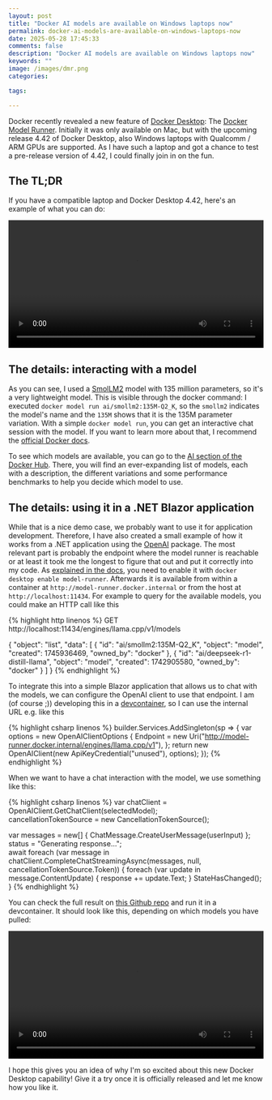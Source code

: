 ```yaml
---
layout: post
title: "Docker AI models are available on Windows laptops now"
permalink: docker-ai-models-are-available-on-windows-laptops-now
date: 2025-05-28 17:45:33
comments: false
description: "Docker AI models are available on Windows laptops now"
keywords: ""
image: /images/dmr.png
categories:

tags:

---
```


Docker recently revealed a new feature of [Docker Desktop][dd]: The [Docker Model Runner][dmr]. Initially it was only available on Mac, but with the upcoming release 4.42 of Docker Desktop, also Windows laptops with Qualcomm / ARM GPUs are supported. As I have such a laptop and got a chance to test a pre-release version of 4.42, I could finally join in on the fun.

## The TL;DR

If you have a compatible laptop and Docker Desktop 4.42, here's an example of what you can do:

<video width="100%" controls="">
  <source type="video/mp4" src="/images/docker model runner.mp4" />
</video>

## The details: interacting with a model

As you can see, I used a [SmolLM2] model with 135 million parameters, so it's a very lightweight model. This is visible through the docker command: I executed `docker model run ai/smollm2:135M-Q2_K`, so the `smollm2` indicates the model's name and the `135M` shows that it is the 135M parameter variation. With a simple `docker model run`, you can get an interactive chat session with the model. If you want to learn more about that, I recommend the [official Docker docs][dmr-docs].

To see which models are available, you can go to the [AI section of the Docker Hub][hub-ai]. There, you will find an ever-expanding list of models, each with a description, the different variations and some performance benchmarks to help you decide which model to use.

## The details: using it in a .NET Blazor application

While that is a nice demo case, we probably want to use it for application development. Therefore, I have also created a small example of how it works from a .NET application using the [OpenAI][oa] package. The most relevant part is probably the endpoint where the model runner is reachable or at least it took me the longest to figure that out and put it correctly into my code. As [explained in the docs][endpoint], you need to enable it with `docker desktop enable model-runner`. Afterwards it is available from within a container at `http://model-runner.docker.internal` or from the host at `http://localhost:11434`. For example to query for the available models, you could make an HTTP call like this

{% highlight http linenos %}
GET http://localhost:11434/engines/llama.cpp/v1/models

{
  "object": "list",
  "data": [
    {
      "id": "ai/smollm2:135M-Q2_K",
      "object": "model",
      "created": 1745936469,
      "owned_by": "docker"
    },
    {
      "id": "ai/deepseek-r1-distill-llama",
      "object": "model",
      "created": 1742905580,
      "owned_by": "docker"
    }
  ]
}
{% endhighlight %}

To integrate this into a simple Blazor application that allows us to chat with the models, we can configure the OpenAI client to use that endpoint. I am (of course ;)) developing this in a [devcontainer][dc], so I can use the internal URL e.g. like this

{% highlight csharp linenos %}
builder.Services.AddSingleton(sp =>
{
    var options = new OpenAIClientOptions
    {
        Endpoint = new Uri("http://model-runner.docker.internal/engines/llama.cpp/v1"),
    };
    return new OpenAIClient(new ApiKeyCredential("unused"), options);
});
{% endhighlight %}

When we want to have a chat interaction with the model, we use something like this:

{% highlight csharp linenos %}
var chatClient = OpenAIClient.GetChatClient(selectedModel);          
cancellationTokenSource = new CancellationTokenSource();

var messages = new[] { ChatMessage.CreateUserMessage(userInput) };
status = "Generating response...";	
await foreach (var message in chatClient.CompleteChatStreamingAsync(messages, null, cancellationTokenSource.Token))
{
    foreach (var update in message.ContentUpdate) {
        response += update.Text;
    }
    StateHasChanged();
}
{% endhighlight %}

You can check the full result on [this Github repo][gh] and run it in a devcontainer. It should look like this, depending on which models you have pulled:

<video width="100%" controls="">
  <source type="video/mp4" src="/images/docker model runner chat app.mp4" />
</video>

I hope this gives you an idea of why I'm so excited about this new Docker Desktop capability! Give it a try once it is officially released and let me know how you like it.

[dmr]: https://www.docker.com/blog/introducing-docker-model-runner/
[dd]: https://www.docker.com/products/docker-desktop/
[smollm2]: https://github.com/huggingface/smollm
[dmr-docs]: https://docs.docker.com/model-runner/
[hub-ai]: https://hub.docker.com/u/ai
[oa]: https://www.nuget.org/packages/OpenAI/
[endpoint]: https://docs.docker.com/model-runner/#how-do-i-interact-through-the-openai-api
[gh]: https://github.com/tfenster/dotnet-model-runner
[dc]: https://code.visualstudio.com/docs/devcontainers/containers